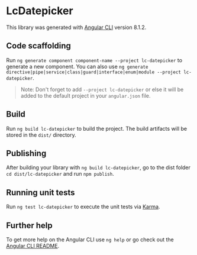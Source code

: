 # LcDatepicker

This library was generated with [Angular CLI](https://github.com/angular/angular-cli) version 8.1.2.

## Code scaffolding

Run `ng generate component component-name --project lc-datepicker` to generate a new component. You can also use `ng generate directive|pipe|service|class|guard|interface|enum|module --project lc-datepicker`.
> Note: Don't forget to add `--project lc-datepicker` or else it will be added to the default project in your `angular.json` file. 

## Build

Run `ng build lc-datepicker` to build the project. The build artifacts will be stored in the `dist/` directory.

## Publishing

After building your library with `ng build lc-datepicker`, go to the dist folder `cd dist/lc-datepicker` and run `npm publish`.

## Running unit tests

Run `ng test lc-datepicker` to execute the unit tests via [Karma](https://karma-runner.github.io).

## Further help

To get more help on the Angular CLI use `ng help` or go check out the [Angular CLI README](https://github.com/angular/angular-cli/blob/master/README.md).
